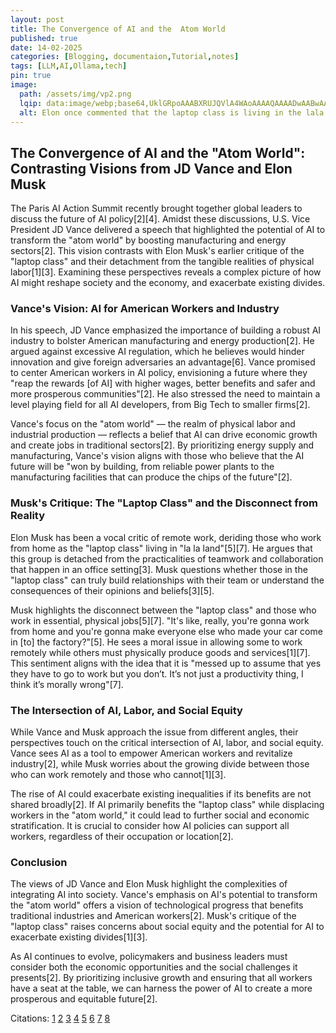 ```yaml
---
layout: post
title: The Convergence of AI and the  Atom World
published: true
date: 14-02-2025
categories: [Blogging, documentaion,Tutorial,notes]
tags: [LLM,AI,Ollama,tech]
pin: true
image:
  path: /assets/img/vp2.png
  lqip: data:image/webp;base64,UklGRpoAAABXRUJQVlA4WAoAAAAQAAAADwAABwAAQUxQSDIAAAARL0AmbZurmr57yyIiqE8oiG0bejIYEQTgqiDA9vqnsUSI6H+oAERp2HZ65qP/VIAWAFZQOCBCAAAA8AEAnQEqEAAIAAVAfCWkAALp8sF8rgRgAP7o9FDvMCkMde9PK7euH5M1m6VWoDXf2FkP3BqV0ZYbO6NA/VFIAAAA
  alt: Elon once commented that the laptop class is living in the lala land.
---
```

## The Convergence of AI and the "Atom World": Contrasting Visions from JD Vance and Elon Musk

The Paris AI Action Summit recently brought together global leaders to discuss the future of AI policy[2][4]. Amidst these discussions, U.S. Vice President JD Vance delivered a speech that highlighted the potential of AI to transform the "atom world" by boosting manufacturing and energy sectors[2]. This vision contrasts with Elon Musk's earlier critique of the "laptop class" and their detachment from the tangible realities of physical labor[1][3]. Examining these perspectives reveals a complex picture of how AI might reshape society and the economy, and exacerbate existing divides.

### Vance's Vision: AI for American Workers and Industry

In his speech, JD Vance emphasized the importance of building a robust AI industry to bolster American manufacturing and energy production[2]. He argued against excessive AI regulation, which he believes would hinder innovation and give foreign adversaries an advantage[6]. Vance promised to center American workers in AI policy, envisioning a future where they "reap the rewards [of AI] with higher wages, better benefits and safer and more prosperous communities"[2]. He also stressed the need to maintain a level playing field for all AI developers, from Big Tech to smaller firms[2].

Vance's focus on the "atom world" — the realm of physical labor and industrial production — reflects a belief that AI can drive economic growth and create jobs in traditional sectors[2]. By prioritizing energy supply and manufacturing, Vance's vision aligns with those who believe that the AI future will be "won by building, from reliable power plants to the manufacturing facilities that can produce the chips of the future"[2].

### Musk's Critique: The "Laptop Class" and the Disconnect from Reality

Elon Musk has been a vocal critic of remote work, deriding those who work from home as the "laptop class" living in "la la land"[5][7]. He argues that this group is detached from the practicalities of teamwork and collaboration that happen in an office setting[3]. Musk questions whether those in the "laptop class" can truly build relationships with their team or understand the consequences of their opinions and beliefs[3][5].

Musk highlights the disconnect between the "laptop class" and those who work in essential, physical jobs[5][7]. "It's like, really, you're gonna work from home and you're gonna make everyone else who made your car come in [to] the factory?"[5]. He sees a moral issue in allowing some to work remotely while others must physically produce goods and services[1][7]. This sentiment aligns with the idea that it is "messed up to assume that yes they have to go to work but you don’t. It’s not just a productivity thing, I think it’s morally wrong"[7].

### The Intersection of AI, Labor, and Social Equity

While Vance and Musk approach the issue from different angles, their perspectives touch on the critical intersection of AI, labor, and social equity. Vance sees AI as a tool to empower American workers and revitalize industry[2], while Musk worries about the growing divide between those who can work remotely and those who cannot[1][3].

The rise of AI could exacerbate existing inequalities if its benefits are not shared broadly[2]. If AI primarily benefits the "laptop class" while displacing workers in the "atom world," it could lead to further social and economic stratification. It is crucial to consider how AI policies can support all workers, regardless of their occupation or location[2].

### Conclusion

The views of JD Vance and Elon Musk highlight the complexities of integrating AI into society. Vance's emphasis on AI's potential to transform the "atom world" offers a vision of technological progress that benefits traditional industries and American workers[2]. Musk's critique of the "laptop class" raises concerns about social equity and the potential for AI to exacerbate existing divides[1][3].

As AI continues to evolve, policymakers and business leaders must consider both the economic opportunities and the social challenges it presents[2]. By prioritizing inclusive growth and ensuring that all workers have a seat at the table, we can harness the power of AI to create a more prosperous and equitable future[2].

Citations:
[1](https://themakingofamillionaire.com/elon-musk-blasts-the-laptop-class-for-escaping-the-office-is-he-on-point-8157302eb1b9)
[2](https://www.politico.com/newsletters/digital-future-daily/2025/02/11/paris-ai-summit-vance-musk-macron-deepseek-00203604)
[3](https://www.isoldmyhouse.com/elon-musk-slams-work-from-home-as-morally-wrong-calls-them-the-laptop-class/)
[4](https://apnews.com/article/vance-ai-summit-paris-macron-be59047c41c86b03fafe646ea3a93bc0)
[5](https://www.businessinsider.com/elon-musk-remote-working-laptop-class-la-la-land-2023-5)
[6](https://www.youtube.com/watch?v=oDF5PSItqLw)
[7](https://www.forbes.com.au/news/billionaires/elon-musk-unloads-on-laptop-class-working-from-home/)
[8](https://www.msnbc.com/the-reidout/reidout-blog/vance-musk-ai-doge-trump-google-wikipedia-openai-rcna191752)
